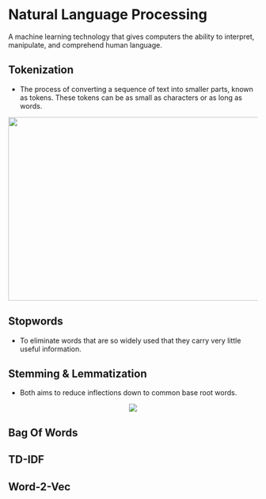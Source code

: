 
# Natural Language Processing
A machine learning technology that gives computers the ability to interpret, manipulate, and comprehend human language.

## Tokenization 
- The process of converting a sequence of text into smaller parts, known as tokens. These tokens can be as small as characters or as long as words.

<p align="center">
  <img src="https://github.com/who-deepanshu/Deep-Learning/assets/129099978/9c026a0a-8b8b-451f-ad32-be342fe40a8c" width="600" height="370" </img>
</p>


## Stopwords
- To eliminate words that are so widely used that they carry very little useful information. 


## Stemming & Lemmatization
- Both aims to reduce inflections down to common base root words.

<p align="center">
  <img src="https://github.com/who-deepanshu/Deep-Learning/assets/129099978/174b9fc1-5570-467c-a519-c157a1efb34c"</img>
</p>

## Bag Of Words
## TD-IDF
## Word-2-Vec
